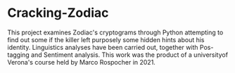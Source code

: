 # Cracking-Zodiac
This project examines Zodiac's cryptograms through Python attempting to find out some if the killer left purposely some hidden hints about his identity. Linguistics analyses have been carried out, together with Pos-tagging and Sentiment analysis. This work was the product of a universityof Verona's course held by Marco Rospocher in 2021.
